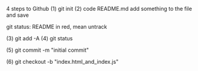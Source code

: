 4 steps to Github
(1) git init
(2) code README.md
   add something to the file and save

git status: README in red, mean untrack

(3) 
git add -A
(4) 
git status


(5)
git commit -m "initial commit"

(6)
 git checkout -b "index.html_and_index.js"
